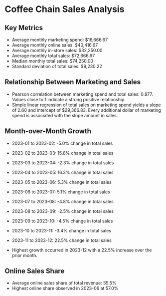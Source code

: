 # Coffee Chain Sales Analysis

## Key Metrics
- Average monthly marketing spend: $16,666.67
- Average monthly online sales: $40,416.67
- Average monthly in-store sales: $32,250.00
- Average monthly total sales: $72,666.67
- Median monthly total sales: $74,250.00
- Standard deviation of total sales: $9,230.22

## Relationship Between Marketing and Sales
- Pearson correlation between marketing spend and total sales: 0.977. Values close to 1 indicate a strong positive relationship.
- Simple linear regression of total sales on marketing spend yields a slope of 2.60 and intercept of $29,366.83. Every additional dollar of marketing spend is associated with the slope amount in sales.

## Month-over-Month Growth
- 2023-01 to 2023-02: -5.0% change in total sales
- 2023-02 to 2023-03: 15.8% change in total sales
- 2023-03 to 2023-04: -2.3% change in total sales
- 2023-04 to 2023-05: 16.3% change in total sales
- 2023-05 to 2023-06: 5.3% change in total sales
- 2023-06 to 2023-07: 5.1% change in total sales
- 2023-07 to 2023-08: -4.8% change in total sales
- 2023-08 to 2023-09: -2.5% change in total sales
- 2023-09 to 2023-10: -4.5% change in total sales
- 2023-10 to 2023-11: -3.4% change in total sales
- 2023-11 to 2023-12: 22.5% change in total sales

- Highest growth occurred in 2023-12 with a 22.5% increase over the prior month.

## Online Sales Share
- Average online sales share of total revenue: 55.5%
- Highest online share observed in 2023-06 at 57.0%
